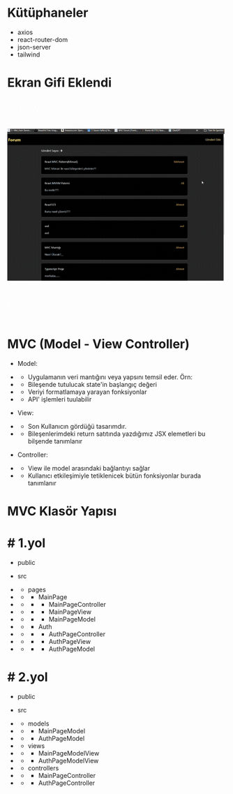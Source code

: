 # Kütüphaneler

- axios
- react-router-dom
- json-server
- tailwind

# Ekran Gifi Eklendi 

![Proje Ekran Görüntüsü](ekranGifi.gif)


# MVC (Model - View Controller)

- Model:

* - Uygulamanın veri mantığını veya yapsını temsil eder. Örn:
* - Bileşende tutulucak state'in başlangıç değeri
* - Veriyi formatlamaya yarayan fonksiyonlar
* - API' işlemleri tuulabilir

- View:

* - Son Kullanıcın gördüğü tasarımdır.
* - Bileşenlerimdeki return satıtında yazdığımız JSX elemetleri bu bilşende tanımlanır

- Controller:

* - View ile model arasındaki bağlantıyı sağlar
* - Kullanıcı etkileşimiyle tetiklenicek bütün fonksiyonlar burada tanımlanır

# MVC Klasör Yapısı

# # 1.yol

- public
- src
- - pages

- - - MainPage
- - - - MainPageController
- - - - MainPageView
- - - - MainPageModel

- - - Auth
- - - - AuthPageController
- - - - AuthPageView
- - - - AuthPageModel

# # 2.yol

- public
- src

- - models
- - - MainPageModel
- - - AuthPageModel

- - views
- - - MainPageModelView
- - - AuthPageModelView

- - controllers
- - - MainPageController
- - - AuthPageController